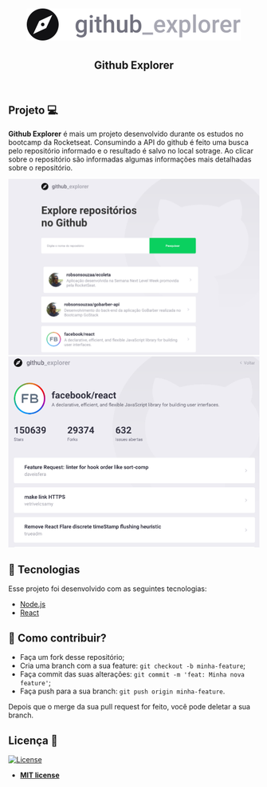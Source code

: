 <h1 align="center">
  <img src ="/src/assets/logo.svg">
</h1>
<h2 align="center">
  Github Explorer
</h2>
<br>

## Projeto 💻

**Github Explorer** é mais um projeto desenvolvido durante os estudos no bootcamp da Rocketseat. Consumindo a API do github é feito uma busca pelo repositório informado e o resultado é salvo no local sotrage. Ao clicar sobre o repositório são informadas algumas informações mais detalhadas sobre o repositório.

<img src ="/src/assets/git/repositorios.png">
<br>

<img src ="/src/assets/git/repositorios_detalhes.png">
<br>

## :rocket: Tecnologias

Esse projeto foi desenvolvido com as seguintes tecnologias:

- [Node.js](https://nodejs.org/en/)
- [React](https://reactjs.org)


## 🤔 Como contribuir?

- Faça um fork desse repositório;
- Cria uma branch com a sua feature: `git checkout -b minha-feature`;
- Faça commit das suas alterações: `git commit -m 'feat: Minha nova feature'`;
- Faça push para a sua branch: `git push origin minha-feature`.

Depois que o merge da sua pull request for feito, você pode deletar a sua branch.

## Licença :memo:

[![License](http://img.shields.io/:license-mit-blue.svg?style=flat-square)](http://badges.mit-license.org)
- **[MIT license](https://github.com/leoronne/BeTheHero/blob/master/LICENSE)**

##
